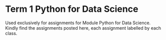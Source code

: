 # Term 1 Python for Data Science 

Used exclusively for assignments for Module Python for Data Science.
Kindly find the assignments posted here, each assignment labelled by each class.

